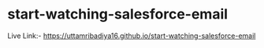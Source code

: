 # start-watching-salesforce-email

Live Link:- https://uttamribadiya16.github.io/start-watching-salesforce-email
